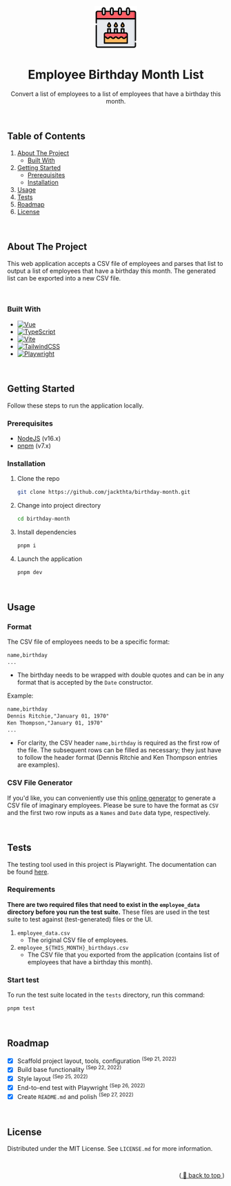 <!--  anchor for `back to top` -->
<a name="readme-top"></a>

<br />

<!-- HEADER -->
<div align="center">
  <a href="https://github.com/jackthta/birthday-month">
    <img src="./public/birthday-cake-logo.png" alt="birthday-cake-calendar-logo" width="100">
  </a>

  <h1 align="center">Employee Birthday Month List</h3>
  <p align="center">
    Convert a list of employees to a list of employees that have a birthday this month.
  </p>
</div>

<br />

<!-- TABLE OF CONTENTS -->
## **Table of Contents**
<ol>
<li>
    <a href="#about-the-project">About The Project</a>
    <ul>
    <li><a href="#built-with">Built With</a></li>
    </ul>
</li>
<li>
    <a href="#getting-started">Getting Started</a>
    <ul>
    <li><a href="#prerequisites">Prerequisites</a></li>
    <li><a href="#installation">Installation</a></li>
    </ul>
</li>
<li><a href="#usage">Usage</a></li>
<li><a href="#tests">Tests</a></li>
<li><a href="#roadmap">Roadmap</a></li>
<li><a href="#license">License</a></li>
</ol>

<br />

<!-- ABOUT THE PROJECT -->
## **About The Project**
This web application accepts a CSV file of employees and parses that list to output a list of employees that have a birthday this month. The generated list can be exported into a new CSV file.

<br />

### Built With
- [![Vue][vue-badge]][vue-url]
- [![TypeScript][typescript-badge]][typescript-url]
- [![Vite][vite-badge]][vite-url]
- [![TailwindCSS][tailwindcss-badge]][tailwindcss-url]
- [![Playwright][playwright-badge]][playwright-url]

<br />

<!-- GETTING STARTED -->
## **Getting Started**
Follow these steps to run the application locally.

### Prerequisites
- [NodeJS](https://nodejs.org/en/) (v16.x)
- [pnpm](https://pnpm.io/) (v7.x)

### Installation
1. Clone the repo
   ```sh
   git clone https://github.com/jackthta/birthday-month.git
   ```
2. Change into project directory
   ```sh
   cd birthday-month
   ```
3. Install dependencies
   ```sh
   pnpm i
   ```
4. Launch the application
   ```sh
   pnpm dev
   ```

<br />

<!-- USAGE EXAMPLES -->
## **Usage**

### Format
The CSV file of employees needs to be a specific format:
```
name,birthday
...
```
- The birthday needs to be wrapped with double quotes and can be in any format that is accepted by the `Date` constructor.

Example:

```
name,birthday
Dennis Ritchie,"January 01, 1970"
Ken Thompson,"January 01, 1970"
...
```
- For clarity, the CSV header `name,birthday` is required as the first row of the file. The subsequent rows can be filled as necessary; they just have to follow the header format (Dennis Ritchie and Ken Thompson entries are examples).

### CSV File Generator
If you'd like, you can conveniently use this [online generator](https://generatedata.com/generator) to generate a CSV file of imaginary employees. Please be sure to have the format as `CSV` and the first two row inputs as a `Names` and `Date` data type, respectively.

<br />

<!-- TESTS -->
## **Tests**
The testing tool used in this project is Playwright. The documentation can be found [here](https://playwright.dev/docs/writing-tests).

### Requirements
**There are two required files that need to exist in the `employee_data` directory before you run the test suite.** These files are used in the test suite to test against (test-generated) files or the UI.
1. `employee_data.csv`
   - The original CSV file of employees.
2. `employee_${THIS_MONTH}_birthdays.csv`
   - The CSV file that you exported from the application (contains list of employees that have a birthday this month).

### Start test
To run the test suite located in the `tests` directory, run this command:
```
pnpm test
```

<br />

<!-- ROADMAP -->
## **Roadmap**
- [x] Scaffold project layout, tools, configuration <sup>(Sep 21, 2022)</sup>
- [x] Build base functionality <sup>(Sep 22, 2022)</sup>
- [x] Style layout <sup>(Sep 25, 2022)</sup>
- [x] End-to-end test with Playwright <sup>(Sep 26, 2022)</sup>
- [x] Create `README.md` and polish <sup>(Sep 27, 2022)</sup>

<br />

<!-- LICENSE -->
## **License**
Distributed under the MIT License. See `LICENSE.md` for more information.

<br />

<p align="right">(<a href="#readme-top"> 🔺 back to top </a>)</p>

<!-- MARKDOWN LINKS & IMAGES -->
<!-- https://www.markdownguide.org/basic-syntax/#reference-style-links -->

[license-badge]: https://img.shields.io/github/license/github_username/repo_name.svg?style=for-the-badge
[license-url]: https://github.com/github_username/repo_name/blob/master/LICENSE.txt
[product-screenshot]: images/screenshot.png
[vue-badge]: https://img.shields.io/badge/Vue-35495E?style=for-the-badge&logo=vuedotjs&logoColor=4FC08D
[vue-url]: https://vuejs.org/
[typescript-badge]: https://img.shields.io/badge/typescript-3178C6?style=for-the-badge&logo=typescript&logoColor=white
[typescript-url]: https://www.typescriptlang.org/
[vite-badge]: https://img.shields.io/badge/vite-252524?style=for-the-badge&logo=vite&logoColor=FECC25
[vite-url]: https://vitejs.dev/
[tailwindcss-badge]: https://img.shields.io/badge/tailwindcss-0A1121?style=for-the-badge&logo=tailwindcss&logoColor=36BCF9
[tailwindcss-url]: https://tailwindcss.com/
[playwright-badge]: https://img.shields.io/badge/playwright-252426?style=for-the-badge&logo=playwright&logoColor=44BB4B
[playwright-url]: https://playwright.dev/
